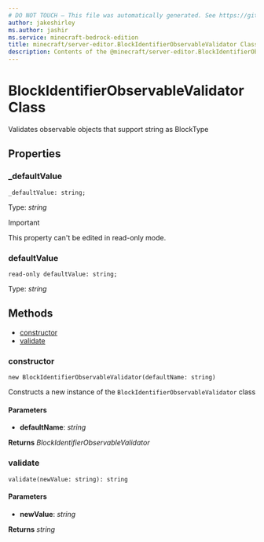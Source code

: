 ```yaml
---
# DO NOT TOUCH — This file was automatically generated. See https://github.com/mojang/minecraftapidocsgenerator to modify descriptions, examples, etc.
author: jakeshirley
ms.author: jashir
ms.service: minecraft-bedrock-edition
title: minecraft/server-editor.BlockIdentifierObservableValidator Class
description: Contents of the @minecraft/server-editor.BlockIdentifierObservableValidator class.
---
```

# BlockIdentifierObservableValidator Class

Validates observable objects that support string as BlockType

## Properties

### **_defaultValue**
`_defaultValue: string;`

Type: *string*
  
> [!IMPORTANT]
> This property can't be edited in read-only mode.

### **defaultValue**
`read-only defaultValue: string;`

Type: *string*

## Methods
- [constructor](#(constructor))
- [validate](#validate)

### **constructor**
`
new BlockIdentifierObservableValidator(defaultName: string)
`

Constructs a new instance of the `BlockIdentifierObservableValidator` class

#### **Parameters**
- **defaultName**: *string*

**Returns** *BlockIdentifierObservableValidator*

### **validate**
`
validate(newValue: string): string
`

#### **Parameters**
- **newValue**: *string*

**Returns** *string*
